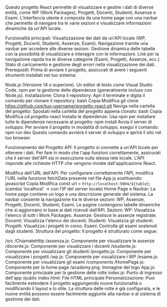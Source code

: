 Questo progetto React permette di visualizzare e gestire i dati di diverse entità, come WP (Work Packages), Progetti, Docenti, Studenti, Assenze e Esami. 
L'interfaccia utente è composta da una home page con una navbar che permette di navigare tra le varie sezioni e visualizzare informazioni dinamiche da un'API locale.

Funzionalità principali:
  Visualizzazione dei dati da un'API locale (WP, Progetti, Docenti, Studenti, Assenze, Esami).
  Navigazione tramite una navbar per accedere alle diverse sezioni.
  Gestione dinamica delle tabelle con la possibilità di visualizzare e interagire con le informazioni.
  Link per la navigazione rapida tra le diverse categorie (Esami, Progetti, Assenze, ecc.).
  Stato di caricamento e gestione degli errori nella visualizzazione dei dati.
Prerequisiti:
Prima di avviare il progetto, assicurati di avere i seguenti strumenti installati nel tuo sistema:

  Node.js (Versione 14 o superiore).
  Un editor di testo come Visual Studio Code.
  npm per la gestione delle dipendenze (generalmente incluso con Node.js).
Installazione:
Clona il repository:
Apri il terminale e digita il comando per clonare il repository:
  bash
  Copia
  Modifica
  git clone https://github.com/tuo-username/progetto-react.git
Naviga nella cartella del progetto:
Spostati nella cartella del progetto appena clonato:
  bash
  Copia
  Modifica
  cd progetto-react
Installa le dipendenze:
Usa npm per installare tutte le dipendenze necessarie al progetto:
  npm install
Avvia il server di sviluppo:
Per avviare il progetto in modalità di sviluppo, esegui il comando:
  npm run dev
Questo comando avvierà il server di sviluppo e aprirà il sito nel tuo browser.

Funzionamento del Progetto
API:
  Il progetto si connette a un'API locale per ottenere i dati. Per fare in modo che l'app funzioni correttamente, assicurati che il server dell'API sia in esecuzione sulla stessa rete locale. L'API risponde alle richieste HTTP che vengono inviate dall'applicazione React.

Modifica dell'URL dell'API:
Per configurare correttamente l'API, modifica l'URL nella funzione fetchData presente nel file App.js sostituendo:
  javascript
  Copia
  Modifica
  const url = `http://localhost:5004/${table}`; (cambia 'localhost' ->  con l'IP del server locale)
Home Page e Navbar:
  La home page contiene un logo e una descrizione generale del sistema.
  La navbar consente la navigazione tra le diverse sezioni: WP, Assenze, Progetti, Docenti, Studenti, Esami.
  Le pagine contengono tabelle dinamiche che si aggiornano in base ai dati ricevuti dall'API.
Sezioni:
  WP: Visualizza l'elenco di tutti i Work Packages.
  Assenze: Gestisce le assenze registrate.
  Docenti: Visualizza l'elenco dei docenti.
  Studenti: Visualizza gli studenti.
  Progetti: Visualizza i progetti in corso.
  Esami: Controlla gli esami sostenuti dagli studenti.
Struttura del progetto:
  Il progetto è strutturato come segue:
  
  /src
  /ChiamateHttp
  /assenza.js: Componente per visualizzare le assenze
  /docente.js: Componente per visualizzare i docenti
  /studente.js: Componente per visualizzare gli studenti
  /progetto.js: Componente per visualizzare i progetti
  /wp.js: Componente per visualizzare i WP
  /esame.js: Componente per visualizzare gli esami
  /components
  /HomePage.js: Componente per la home page
  /academy.png: Immagine del logo
  App.js: Componente principale per la gestione delle rotte
  index.js: Punto di ingresso dell'app
  /public
  index.html: File HTML principale
Personalizzazione:
  Puoi facilmente estendere il progetto aggiungendo nuove funzionalità o modificando il layout e lo stile. 
  La struttura delle rotte è già configurata, e le nuove entità possono essere facilmente aggiunte alla navbar e al sistema di gestione dei dati.
